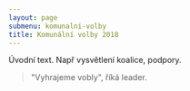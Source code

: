 ```yaml
---
layout: page
submenu: komunalni-volby
title: Komunální volby 2018
---
```


Úvodní text. Např vysvětlení koalice, podpory.

> "Vyhrajeme vobly", říká leader.
